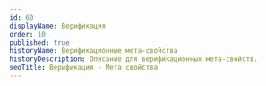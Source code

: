 ```yaml
---
id: 60
displayName: Верификация
order: 10
published: true
historyName: Верификационные мета-свойства
historyDescription: Описание для верификационных мета-свойств.
seoTitle: Верификация - Мета свойства
---
```


